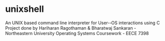 # unixshell
An UNIX based command line interpreter for User-­‐OS interactions using C
Project done by Hariharan Ragothaman & Bharatwaj Sankaran - Northeastern University 
Operating Systems Coursework - EECE 7398
